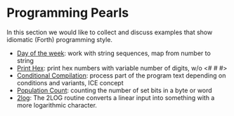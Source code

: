 # Programming Pearls

In this section we would like to collect and discuss examples that show
idiomatic (Forth) programming style.

- [Day of the week](day-of-the-week): work with string sequences, map from number to string
- [Print Hex](print-hex): print hex numbers with variable number of digits, w/o <# # #> 
- [Conditional Compilation](condicompi): process part of the program text depending on conditions and variants, ICE concept
- [Population Count](Population%20Count): counting the number of set bits in a byte or word
- [2log](2log): The 2LOG routine converts a linear input into something with a more logarithmic character.  
